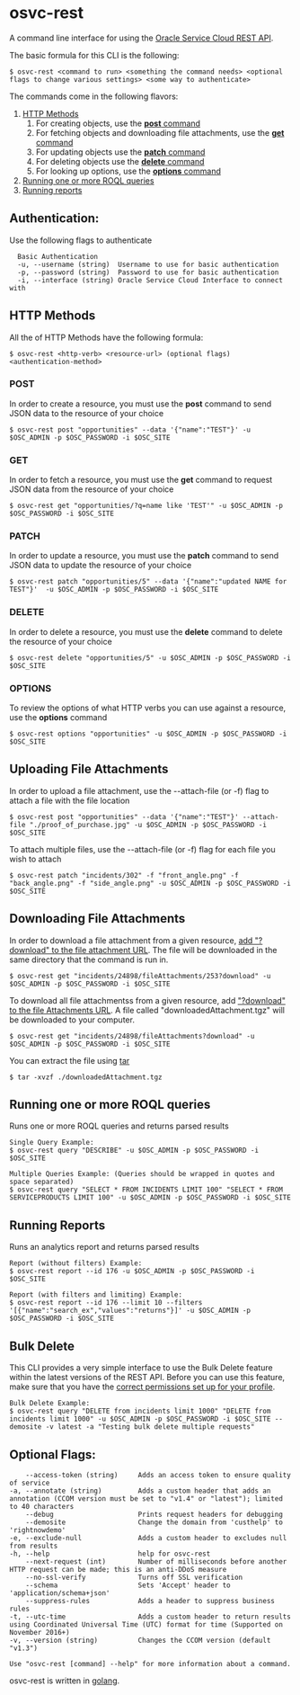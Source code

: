 # osvc-rest

A command line interface for using the [Oracle Service Cloud REST API](https://docs.oracle.com/en/cloud/saas/service/18b/cxsvc/toc.htm).

The basic formula for this CLI is the following:
	
	$ osvc-rest <command to run> <something the command needs> <optional flags to change various settings> <some way to authenticate>

The commands come in the following flavors:

1. [HTTP Methods](#http-methods)
	1. For creating objects, use the [**post** command](#post)
	2. For fetching objects and downloading file attachments, use the [**get** command](#get)
	3. For updating objects use the [**patch** command](#patch)
	4. For deleting objects use the [**delete** command](#delete)
	5. For looking up options, use the [**options** command](#options)
2. [Running one or more ROQL queries](#running-one-or-more-roql-queries)
3. [Running reports](#running-reports)

<!-- Here are the spicier commands:
3. [Running multiple reports](running-reports) -->


## Authentication:
Use the following flags to authenticate

	  Basic Authentication
	  -u, --username (string)  Username to use for basic authentication
	  -p, --password (string)  Password to use for basic authentication
	  -i, --interface (string) Oracle Service Cloud Interface to connect with

<!-- ## TODO 
1. Session Authorization
2. OAuth Authorization
 Session Authentication
-s, --session-auth

OAuth Authentication
-o, --oauth -->

## HTTP Methods
All the of HTTP Methods have the following formula:
	
	$ osvc-rest <http-verb> <resource-url> (optional flags) <authentication-method>


### POST
In order to create a resource, you must use the **post** command to send JSON data to the resource of your choice

	$ osvc-rest post "opportunities" --data '{"name":"TEST"}' -u $OSC_ADMIN -p $OSC_PASSWORD -i $OSC_SITE


### GET
In order to fetch a resource, you must use the **get** command to request JSON data from the resource of your choice
	
	$ osvc-rest get "opportunities/?q=name like 'TEST'" -u $OSC_ADMIN -p $OSC_PASSWORD -i $OSC_SITE
	
### PATCH	
In order to update a resource, you must use the **patch** command to send JSON data to update the resource of your choice

	$ osvc-rest patch "opportunities/5" --data '{"name":"updated NAME for TEST"}'  -u $OSC_ADMIN -p $OSC_PASSWORD -i $OSC_SITE

### DELETE
In order to delete a resource, you must use the **delete** command to delete the resource of your choice
	
	$ osvc-rest delete "opportunities/5" -u $OSC_ADMIN -p $OSC_PASSWORD -i $OSC_SITE

### OPTIONS
To review the options of what HTTP verbs you can use against a resource, use the **options** command
	
	$ osvc-rest options "opportunities" -u $OSC_ADMIN -p $OSC_PASSWORD -i $OSC_SITE

## Uploading File Attachments

In order to upload a file attachment, use the --attach-file (or -f) flag to attach a file with the file location

	$ osvc-rest post "opportunities" --data '{"name":"TEST"}' --attach-file "./proof_of_purchase.jpg" -u $OSC_ADMIN -p $OSC_PASSWORD -i $OSC_SITE

To attach multiple files, use the --attach-file (or -f) flag for each file you wish to attach

	$ osvc-rest patch "incidents/302" -f "front_angle.png" -f "back_angle.png" -f "side_angle.png" -u $OSC_ADMIN -p $OSC_PASSWORD -i $OSC_SITE

## Downloading File Attachments

In order to download a file attachment from a given resource, [add "?download" to the file attachment URL](https://docs.oracle.com/en/cloud/saas/service/18b/cxsvc/c_osvc_managing_file_attachments.html#ManagingFileAttachments-07BABEF6__concept-406-3A92801C). The file will be downloaded in the same directory that the command is run in.

	$ osvc-rest get "incidents/24898/fileAttachments/253?download" -u $OSC_ADMIN -p $OSC_PASSWORD -i $OSC_SITE

To download all file attachmentss from a given resource, add ["?download" to the file Attachments URL](https://docs.oracle.com/en/cloud/saas/service/18b/cxsvc/c_osvc_managing_file_attachments.html#ManagingFileAttachments-07BABEF6__concept-410-3A92801F). A file called "downloadedAttachment.tgz" will be downloaded to your computer. 

	$ osvc-rest get "incidents/24898/fileAttachments?download" -u $OSC_ADMIN -p $OSC_PASSWORD -i $OSC_SITE

You can extract the file using [tar](https://askubuntu.com/questions/499807/how-to-unzip-tgz-file-using-the-terminal/499809#499809)
    
    $ tar -xvzf ./downloadedAttachment.tgz

## Running one or more ROQL queries
Runs one or more ROQL queries and returns parsed results
	
	Single Query Example:
	$ osvc-rest query "DESCRIBE" -u $OSC_ADMIN -p $OSC_PASSWORD -i $OSC_SITE
	
	Multiple Queries Example: (Queries should be wrapped in quotes and space separated)
	$ osvc-rest query "SELECT * FROM INCIDENTS LIMIT 100" "SELECT * FROM SERVICEPRODUCTS LIMIT 100" -u $OSC_ADMIN -p $OSC_PASSWORD -i $OSC_SITE

## Running Reports
Runs an analytics report and returns parsed results

	Report (without filters) Example:
	$ osvc-rest report --id 176 -u $OSC_ADMIN -p $OSC_PASSWORD -i $OSC_SITE

	Report (with filters and limiting) Example:
	$ osvc-rest report --id 176 --limit 10 --filters '[{"name":"search_ex","values":"returns"}]' -u $OSC_ADMIN -p $OSC_PASSWORD -i $OSC_SITE

## Bulk Delete
This CLI provides a very simple interface to use the Bulk Delete feature within the latest versions of the REST API. Before you can use this feature, make sure that you have the [correct permissions set up for your profile](https://docs.oracle.com/en/cloud/saas/service/18b/cxsvc/c_osvc_bulk_delete.html#BulkDelete-10689704__concept-212-37785F91).

	Bulk Delete Example: 
	$ osvc-rest query "DELETE from incidents limit 1000" "DELETE from incidents limit 1000" -u $OSC_ADMIN -p $OSC_PASSWORD -i $OSC_SITE --demosite -v latest -a "Testing bulk delete multiple requests"

## Optional Flags:
	    --access-token (string) 	Adds an access token to ensure quality of service
	-a, --annotate (string)     	Adds a custom header that adds an annotation (CCOM version must be set to "v1.4" or "latest"); limited to 40 characters
	    --debug                 	Prints request headers for debugging
	    --demosite              	Change the domain from 'custhelp' to 'rightnowdemo'
	-e, --exclude-null          	Adds a custom header to excludes null from results
	-h, --help                  	help for osvc-rest
	    --next-request (int)      	Number of milliseconds before another HTTP request can be made; this is an anti-DDoS measure
	    --no-ssl-verify         	Turns off SSL verification
	    --schema                	Sets 'Accept' header to 'application/schema+json'
	    --suppress-rules        	Adds a header to suppress business rules
	-t, --utc-time              	Adds a custom header to return results using Coordinated Universal Time (UTC) format for time (Supported on November 2016+)
	-v, --version (string)      	Changes the CCOM version (default "v1.3")
	
	Use "osvc-rest [command] --help" for more information about a command.


osvc-rest is written in [golang](https://golang.org).